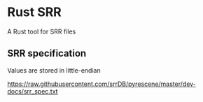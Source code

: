 # Rust SRR
A Rust tool for SRR files

## SRR specification
Values are stored in little-endian

https://raw.githubusercontent.com/srrDB/pyrescene/master/dev-docs/srr_spec.txt